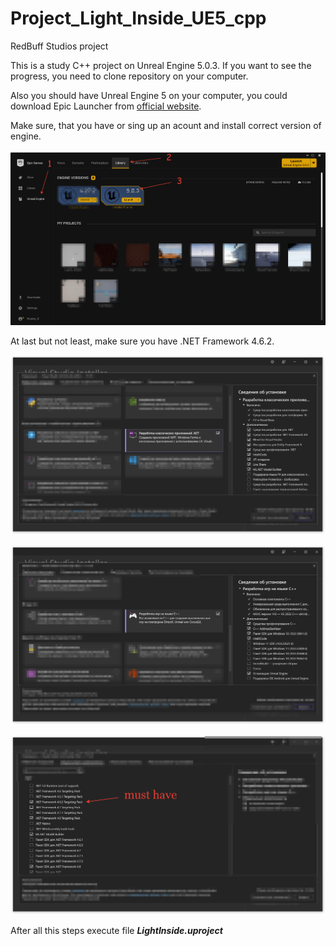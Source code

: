 # Project_Light_Inside_UE5_cpp
RedBuff Studios project

This is a study C++ project on Unreal Engine 5.0.3. If you want to see the progress, you need to clone repository on your computer. 

Also you should have Unreal Engine 5 on your computer, you could download Epic Launcher from [official website](https://www.unrealengine.com/en-US).

Make sure, that you have or sing up an acount and install correct version of engine. 

![Epic Launcher](https://github.com/RuslanSalakhetdinov/Project_Light_Inside_UE5_cpp/blob/master/Content/Images/2022-08-09_11-41-15.png)

At last but not least, make sure you have .NET Framework 4.6.2.

![VS Installer part 1](https://github.com/RuslanSalakhetdinov/Project_Light_Inside_UE5_cpp/blob/master/Content/Images/2022-08-09_12-41-28.png)

![VS Installer part 2](https://github.com/RuslanSalakhetdinov/Project_Light_Inside_UE5_cpp/blob/master/Content/Images/2022-08-09_12-45-31.png)

![VS Installer part 3](https://github.com/RuslanSalakhetdinov/Project_Light_Inside_UE5_cpp/blob/master/Content/Images/2022-08-09_12-52-11.png)

After all this steps execute file ***LightInside.uproject***
